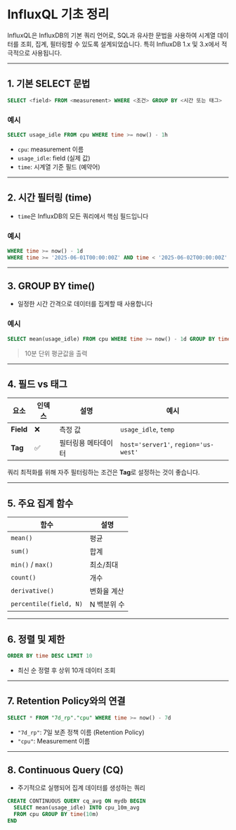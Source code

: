 # InfluxQL 기초 정리

InfluxQL은 InfluxDB의 기본 쿼리 언어로, SQL과 유사한 문법을 사용하여 시계열 데이터를 조회, 집계, 필터링할 수 있도록 설계되었습니다. 특히 InfluxDB 1.x 및 3.x에서 적극적으로 사용됩니다.

---

## 1. 기본 SELECT 문법

```sql
SELECT <field> FROM <measurement> WHERE <조건> GROUP BY <시간 또는 태그>
```

### 예시

```sql
SELECT usage_idle FROM cpu WHERE time >= now() - 1h
```

* `cpu`: measurement 이름
* `usage_idle`: field (실제 값)
* `time`: 시계열 기준 필드 (예약어)

---

## 2. 시간 필터링 (time)

* `time`은 InfluxDB의 모든 쿼리에서 핵심 필드입니다

### 예시

```sql
WHERE time >= now() - 1d
WHERE time >= '2025-06-01T00:00:00Z' AND time < '2025-06-02T00:00:00Z'
```

---

## 3. GROUP BY time()

* 일정한 시간 간격으로 데이터를 집계할 때 사용합니다

### 예시

```sql
SELECT mean(usage_idle) FROM cpu WHERE time >= now() - 1d GROUP BY time(10m)
```

> 10분 단위 평균값을 출력

---

## 4. 필드 vs 태그

| 요소        | 인덱스 | 설명         | 예시                                   |
| --------- | --- | ---------- | ------------------------------------ |
| **Field** | ❌   | 측정 값       | `usage_idle`, `temp`                 |
| **Tag**   | ✅   | 필터링용 메타데이터 | `host='server1'`, `region='us-west'` |

쿼리 최적화를 위해 자주 필터링하는 조건은 **Tag**로 설정하는 것이 좋습니다.

---

## 5. 주요 집계 함수

| 함수                     | 설명      |
| ---------------------- | ------- |
| `mean()`               | 평균      |
| `sum()`                | 합계      |
| `min()` / `max()`      | 최소/최대   |
| `count()`              | 개수      |
| `derivative()`         | 변화율 계산  |
| `percentile(field, N)` | N 백분위 수 |

---

## 6. 정렬 및 제한

```sql
ORDER BY time DESC LIMIT 10
```

* 최신 순 정렬 후 상위 10개 데이터 조회

---

## 7. Retention Policy와의 연결

```sql
SELECT * FROM "7d_rp"."cpu" WHERE time >= now() - 7d
```

* `"7d_rp"`: 7일 보존 정책 이름 (Retention Policy)
* `"cpu"`: Measurement 이름

---

## 8. Continuous Query (CQ)

* 주기적으로 실행되어 집계 데이터를 생성하는 쿼리

```sql
CREATE CONTINUOUS QUERY cq_avg ON mydb BEGIN
  SELECT mean(usage_idle) INTO cpu_10m_avg
  FROM cpu GROUP BY time(10m)
END
```

